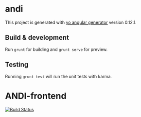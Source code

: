 # andi

This project is generated with [yo angular generator](https://github.com/yeoman/generator-angular)
version 0.12.1.

## Build & development

Run `grunt` for building and `grunt serve` for preview.

## Testing

Running `grunt test` will run the unit tests with karma.
# ANDI-frontend

[![Build Status](https://travis-ci.org/NLeSC/ANDI-frontend.svg)](https://travis-ci.org/NLeSC/ANDI-frontend)